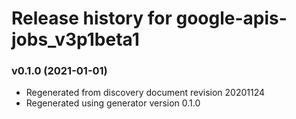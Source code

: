 # Release history for google-apis-jobs_v3p1beta1

### v0.1.0 (2021-01-01)

* Regenerated from discovery document revision 20201124
* Regenerated using generator version 0.1.0

